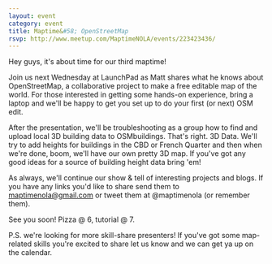 ```yaml
---
layout: event
category: event
title: Maptime&#58; OpenStreetMap
rsvp: http://www.meetup.com/MaptimeNOLA/events/223423436/
---
```


Hey guys, it's about time for our third maptime! 

Join us next Wednesday at LaunchPad as Matt shares what he knows about OpenStreetMap, a collaborative project to make a free editable map of the world. For those interested in getting some hands-on experience, bring a laptop and we'll be happy to get you set up to do your first (or next) OSM edit.  

After the presentation, we'll be troubleshooting as a group how to find and upload local 3D building data to OSMbuildings. That's right. 3D Data. We'll try to add heights for buildings in the CBD or French Quarter and then when we're done, boom, we'll have our own pretty 3D map. If you've got any good ideas for a source of building height data bring 'em! 

As always, we'll continue our show & tell of interesting projects and blogs. If you have any links you'd like to share send them to maptimenola@gmail.com or tweet them at @maptimenola (or remember them).  

See you soon! Pizza @ 6, tutorial @ 7.

P.S. we're looking for more skill-share presenters! If you've got some map-related skills you're excited to share let us know and we can get ya up on the calendar.
